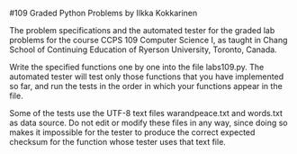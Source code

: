 #109 Graded Python Problems by Ilkka Kokkarinen

The problem specifications and the automated tester for the graded lab problems for the course CCPS 109 Computer Science I, as taught in Chang School of Continuing Education of Ryerson University, Toronto, Canada.

Write the specified functions one by one into the file labs109.py. The automated tester will test only those functions that you have implemented so far, and run the tests in the order in which your functions appear in the file.

Some of the tests use the UTF-8 text files warandpeace.txt and words.txt as data source. Do not edit or modify these files in any way, since doing so makes it impossible for the tester to produce the correct expected checksum for the function whose tester uses that text file.
